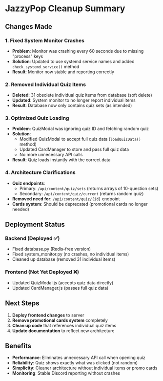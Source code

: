 # JazzyPop Cleanup Summary

## Changes Made

### 1. Fixed System Monitor Crashes
- **Problem**: Monitor was crashing every 60 seconds due to missing "process" keys
- **Solution**: Updated to use systemd service names and added `check_systemd_service()` method
- **Result**: Monitor now stable and reporting correctly

### 2. Removed Individual Quiz Items
- **Deleted**: 31 obsolete individual quiz items from database (soft delete)
- **Updated**: System monitor to no longer report individual items
- **Result**: Database now only contains quiz sets (as intended)

### 3. Optimized Quiz Loading
- **Problem**: QuizModal was ignoring quiz ID and fetching random quiz
- **Solution**: 
  - Modified QuizModal to accept full quiz data (`loadQuizData()` method)
  - Updated CardManager to store and pass full quiz data
  - No more unnecessary API calls
- **Result**: Quiz loads instantly with the correct data

### 4. Architecture Clarifications
- **Quiz endpoints**: 
  - Primary: `/api/content/quiz/sets` (returns arrays of 10-question sets)
  - Secondary: `/api/content/quiz/current` (returns random quiz)
- **Removed need for**: `/api/content/quiz/{id}` endpoint
- **Cards system**: Should be deprecated (promotional cards no longer needed)

## Deployment Status

### Backend (Deployed ✅)
- Fixed database.py (Redis-free version)
- Fixed system_monitor.py (no crashes, no individual items)
- Cleaned up database (removed 31 individual items)

### Frontend (Not Yet Deployed ❌)
- Updated QuizModal.js (accepts quiz data directly)
- Updated CardManager.js (passes full quiz data)

## Next Steps

1. **Deploy frontend changes** to server
2. **Remove promotional cards system** completely
3. **Clean up code** that references individual quiz items
4. **Update documentation** to reflect new architecture

## Benefits
- **Performance**: Eliminates unnecessary API call when opening quiz
- **Reliability**: Quiz shows exactly what was clicked (not random)
- **Simplicity**: Cleaner architecture without individual items or promo cards
- **Monitoring**: Stable Discord reporting without crashes